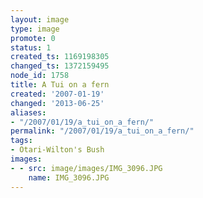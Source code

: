 ```yaml
---
layout: image
type: image
promote: 0
status: 1
created_ts: 1169198305
changed_ts: 1372159495
node_id: 1758
title: A Tui on a fern
created: '2007-01-19'
changed: '2013-06-25'
aliases:
- "/2007/01/19/a_tui_on_a_fern/"
permalink: "/2007/01/19/a_tui_on_a_fern/"
tags:
- Otari-Wilton's Bush
images:
- - src: image/images/IMG_3096.JPG
    name: IMG_3096.JPG
---
```


